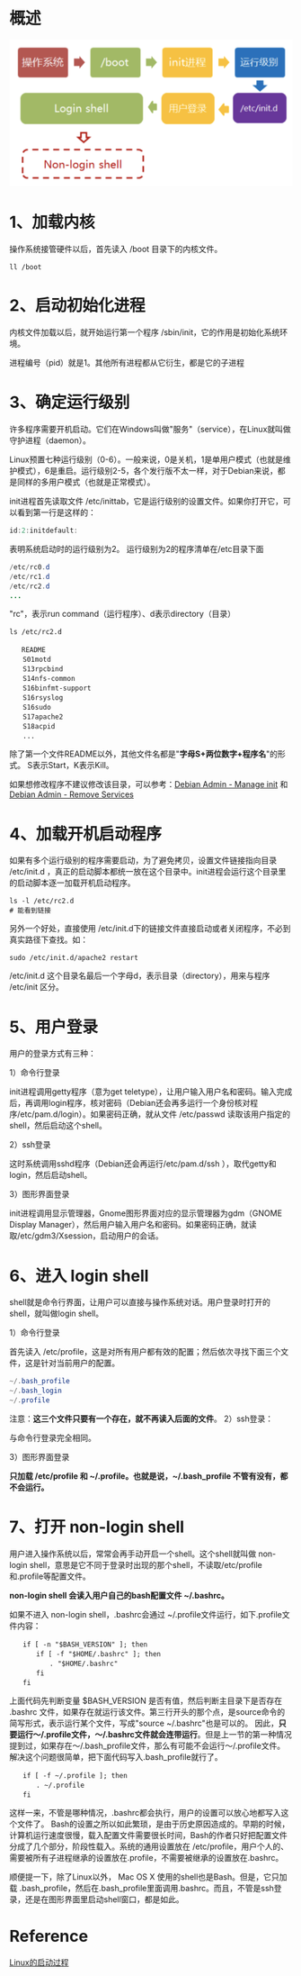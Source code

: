 # 概述

![linux_start_process_1.png](./imgs/linux_start_process_1.png)

# 1、加载内核

操作系统接管硬件以后，首先读入 /boot 目录下的内核文件。

```shell
ll /boot
```

# 2、启动初始化进程

内核文件加载以后，就开始运行第一个程序 /sbin/init，它的作用是初始化系统环境。

进程编号（pid）就是1。其他所有进程都从它衍生，都是它的子进程

# 3、确定运行级别

许多程序需要开机启动。它们在Windows叫做"服务"（service），在Linux就叫做守护进程（daemon）。

Linux预置七种运行级别（0-6）。一般来说，0是关机，1是单用户模式（也就是维护模式），6是重启。运行级别2-5，各个发行版不太一样，对于Debian来说，都是同样的多用户模式（也就是正常模式）。

init进程首先读取文件 /etc/inittab，它是运行级别的设置文件。如果你打开它，可以看到第一行是这样的：

```java
id:2:initdefault:
```
表明系统启动时的运行级别为2。
运行级别为2的程序清单在/etc目录下面

```java
/etc/rc0.d
/etc/rc1.d
/etc/rc2.d
...
```
"rc"，表示run command（运行程序）、d表示directory（目录）
```shell
ls /etc/rc2.d

   README
　　S01motd
　　S13rpcbind
　　S14nfs-common
　　S16binfmt-support
　　S16rsyslog
　　S16sudo
　　S17apache2
　　S18acpid
　　...
```
除了第一个文件README以外，其他文件名都是"**字母S+两位数字+程序名**"的形式。
S表示Start，K表示Kill。

如果想修改程序不建议修改该目录，可以参考：[Debian Admin - Manage init](http://www.debianadmin.com/manage-linux-init-or-startup-scripts.html) 和 [Debian Admin - Remove Services](http://www.debianadmin.com/remove-unwanted-startup-files-or-services-in-debian.html)

# 4、加载开机启动程序

如果有多个运行级别的程序需要启动，为了避免拷贝，设置文件链接指向目录 /etc/init.d ，真正的启动脚本都统一放在这个目录中。init进程会运行这个目录里的启动脚本逐一加载开机启动程序。

```shell
ls -l /etc/rc2.d
# 能看到链接
```
另外一个好处，直接使用 /etc/init.d下的链接文件直接启动或者关闭程序，不必到真实路径下查找。如：
```shell
sudo /etc/init.d/apache2 restart
```
/etc/init.d 这个目录名最后一个字母d，表示目录（directory），用来与程序 /etc/init 区分。
# 5、用户登录

用户的登录方式有三种：

1）命令行登录

init进程调用getty程序（意为get teletype），让用户输入用户名和密码。输入完成后，再调用login程序，核对密码（Debian还会再多运行一个身份核对程序/etc/pam.d/login）。如果密码正确，就从文件 /etc/passwd 读取该用户指定的shell，然后启动这个shell。

2）ssh登录

这时系统调用sshd程序（Debian还会再运行/etc/pam.d/ssh ），取代getty和login，然后启动shell。

3）图形界面登录

init进程调用显示管理器，Gnome图形界面对应的显示管理器为gdm（GNOME Display Manager），然后用户输入用户名和密码。如果密码正确，就读取/etc/gdm3/Xsession，启动用户的会话。

# 6、进入 login shell

shell就是命令行界面，让用户可以直接与操作系统对话。用户登录时打开的shell，就叫做login shell。

1）命令行登录

首先读入 /etc/profile，这是对所有用户都有效的配置；然后依次寻找下面三个文件，这是针对当前用户的配置。

```java
~/.bash_profile
~/.bash_login
~/.profile
```
注意：**这三个文件只要有一个存在，就不再读入后面的文件**。
2）ssh登录：

与命令行登录完全相同。

3）图形界面登录

**只加载 /etc/profile 和 ~/.profile。也就是说，~/.bash_profile 不管有没有，都不会运行。**

# 7、打开 non-login shell

用户进入操作系统以后，常常会再手动开启一个shell。这个shell就叫做 non-login shell，意思是它不同于登录时出现的那个shell，不读取/etc/profile和.profile等配置文件。

**non-login shell 会读入用户自己的bash配置文件 ~/.bashrc。**

如果不进入 non-login shell，.bashrc会通过 ~/.profile文件运行，如下.profile文件内容：

```plain
　　if [ -n "$BASH_VERSION" ]; then
　　　　if [ -f "$HOME/.bashrc" ]; then
　　　　　　. "$HOME/.bashrc"
　　　　fi
　　fi　　
```
上面代码先判断变量 $BASH_VERSION 是否有值，然后判断主目录下是否存在 .bashrc 文件，如果存在就运行该文件。第三行开头的那个点，是source命令的简写形式，表示运行某个文件，写成"source ~/.bashrc"也是可以的。
因此，**只要运行～/.profile文件，～/.bashrc文件就会连带运行**。但是上一节的第一种情况提到过，如果存在～/.bash_profile文件，那么有可能不会运行～/.profile文件。解决这个问题很简单，把下面代码写入.bash_profile就行了。

```plain
　　if [ -f ~/.profile ]; then
　　　　. ~/.profile
　　fi　
```
这样一来，不管是哪种情况，.bashrc都会执行，用户的设置可以放心地都写入这个文件了。
Bash的设置之所以如此繁琐，是由于历史原因造成的。早期的时候，计算机运行速度很慢，载入配置文件需要很长时间，Bash的作者只好把配置文件分成了几个部分，阶段性载入。系统的通用设置放在 /etc/profile，用户个人的、需要被所有子进程继承的设置放在.profile，不需要被继承的设置放在.bashrc。

顺便提一下，除了Linux以外， Mac OS X 使用的shell也是Bash。但是，它只加载 .bash_profile，然后在.bash_profile里面调用.bashrc。而且，不管是ssh登录，还是在图形界面里启动shell窗口，都是如此。 

# Reference

[Linux的启动过程](https://www.ruanyifeng.com/blog/2013/08/linux_boot_process.html)


